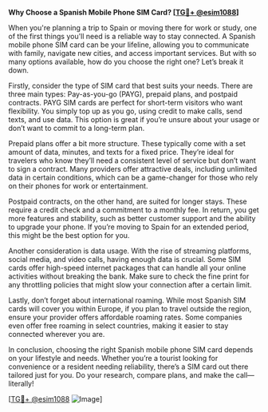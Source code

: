 **Why Choose a Spanish Mobile Phone SIM Card? [[TG💪+ @esim1088](https://t.me/s/esim1088)]**

When you're planning a trip to Spain or moving there for work or study, one of the first things you'll need is a reliable way to stay connected. A Spanish mobile phone SIM card can be your lifeline, allowing you to communicate with family, navigate new cities, and access important services. But with so many options available, how do you choose the right one? Let’s break it down.

Firstly, consider the type of SIM card that best suits your needs. There are three main types: Pay-as-you-go (PAYG), prepaid plans, and postpaid contracts. PAYG SIM cards are perfect for short-term visitors who want flexibility. You simply top up as you go, using credit to make calls, send texts, and use data. This option is great if you’re unsure about your usage or don’t want to commit to a long-term plan.

Prepaid plans offer a bit more structure. These typically come with a set amount of data, minutes, and texts for a fixed price. They’re ideal for travelers who know they’ll need a consistent level of service but don’t want to sign a contract. Many providers offer attractive deals, including unlimited data in certain conditions, which can be a game-changer for those who rely on their phones for work or entertainment.

Postpaid contracts, on the other hand, are suited for longer stays. These require a credit check and a commitment to a monthly fee. In return, you get more features and stability, such as better customer support and the ability to upgrade your phone. If you’re moving to Spain for an extended period, this might be the best option for you.

Another consideration is data usage. With the rise of streaming platforms, social media, and video calls, having enough data is crucial. Some SIM cards offer high-speed internet packages that can handle all your online activities without breaking the bank. Make sure to check the fine print for any throttling policies that might slow your connection after a certain limit.

Lastly, don’t forget about international roaming. While most Spanish SIM cards will cover you within Europe, if you plan to travel outside the region, ensure your provider offers affordable roaming rates. Some companies even offer free roaming in select countries, making it easier to stay connected wherever you are.

In conclusion, choosing the right Spanish mobile phone SIM card depends on your lifestyle and needs. Whether you’re a tourist looking for convenience or a resident needing reliability, there’s a SIM card out there tailored just for you. Do your research, compare plans, and make the call—literally! 

[[TG💪+ @esim1088](https://t.me/s/esim1088) ![Image](https://i.postimg.cc/Y0z9fWf4/image.png)]